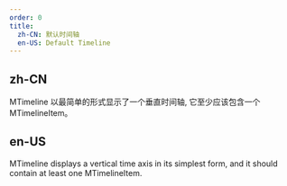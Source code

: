 ```yaml
---
order: 0
title:
  zh-CN: 默认时间轴
  en-US: Default Timeline
---
```


## zh-CN

MTimeline 以最简单的形式显示了一个垂直时间轴, 它至少应该包含一个 MTimelineItem。

## en-US

MTimeline displays a vertical time axis in its simplest form, and it should contain at least one MTimelineItem.
